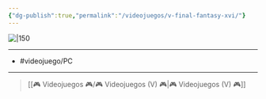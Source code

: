 ```yaml
---
{"dg-publish":true,"permalink":"/videojuegos/v-final-fantasy-xvi/"}
---
```



![|150](https://images.igdb.com/igdb/image/upload/t_cover_big/co5w3k.jpg)

---

- #videojuego/PC 

---

> [[🎮 Videojuegos 🎮/🎮 Videojuegos (V) 🎮\|🎮 Videojuegos (V) 🎮]]